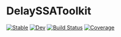 # DelaySSAToolkit

[![Stable](https://img.shields.io/badge/docs-stable-blue.svg)](https://palmtree2013.github.io/DelaySSAToolkit.jl/stable)
[![Dev](https://img.shields.io/badge/docs-dev-blue.svg)](https://palmtree2013.github.io/DelaySSAToolkit.jl/dev)
[![Build Status](https://github.com/palmtree2013/DelaySSAToolkit.jl/actions/workflows/CI.yml/badge.svg?branch=main)](https://github.com/palmtree2013/DelaySSAToolkit.jl/actions/workflows/CI.yml?query=branch%3Amain)
[![Coverage](https://codecov.io/gh/palmtree2013/DelaySSAToolkit.jl/branch/main/graph/badge.svg)](https://codecov.io/gh/palmtree2013/DelaySSAToolkit.jl)
